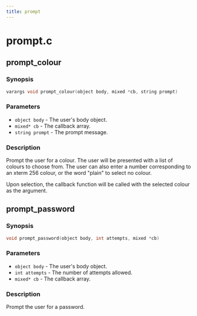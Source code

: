 ```yaml
---
title: prompt
---
```

# prompt.c

## prompt_colour

### Synopsis

```c
varargs void prompt_colour(object body, mixed *cb, string prompt)
```

### Parameters

* `object body` - The user's body object.
* `mixed* cb` - The callback array.
* `string prompt` - The prompt message.

### Description

Prompt the user for a colour. The user will be presented with a
list of colours to choose from. The user can also enter a
number corresponding to an xterm 256 colour, or the word "plain"
to select no colour.

Upon selection, the callback function will be called with the
selected colour as the argument.

## prompt_password

### Synopsis

```c
void prompt_password(object body, int attempts, mixed *cb)
```

### Parameters

* `object body` - The user's body object.
* `int attempts` - The number of attempts allowed.
* `mixed* cb` - The callback array.

### Description

Prompt the user for a password.

